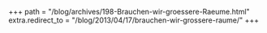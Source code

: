 +++
path = "/blog/archives/198-Brauchen-wir-groessere-Raeume.html"
extra.redirect_to = "/blog/2013/04/17/brauchen-wir-grossere-raume/"
+++
